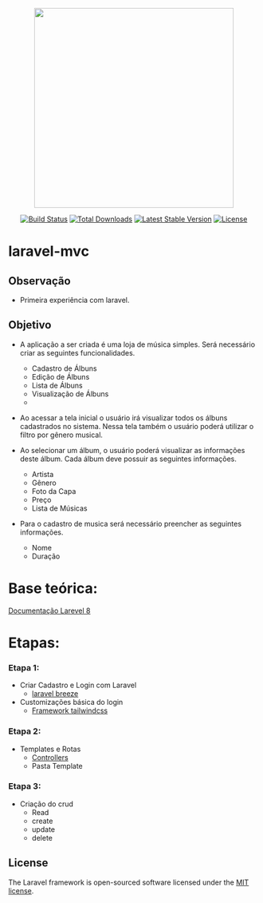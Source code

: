 <p align="center"><a href="https://laravel.com" target="_blank"><img src="https://raw.githubusercontent.com/laravel/art/master/logo-lockup/5%20SVG/2%20CMYK/1%20Full%20Color/laravel-logolockup-cmyk-red.svg" width="400"></a></p>

<p align="center">
<a href="https://travis-ci.org/laravel/framework"><img src="https://travis-ci.org/laravel/framework.svg" alt="Build Status"></a>
<a href="https://packagist.org/packages/laravel/framework"><img src="https://img.shields.io/packagist/dt/laravel/framework" alt="Total Downloads"></a>
<a href="https://packagist.org/packages/laravel/framework"><img src="https://img.shields.io/packagist/v/laravel/framework" alt="Latest Stable Version"></a>
<a href="https://packagist.org/packages/laravel/framework"><img src="https://img.shields.io/packagist/l/laravel/framework" alt="License"></a>
</p>


# laravel-mvc

## Observação
 * Primeira experiência com laravel.

## Objetivo
  * A aplicação a ser criada é uma loja de música simples. Será necessário criar as seguintes funcionalidades. 
    * Cadastro de Álbuns
    * Edição de Álbuns
    * Lista de Álbuns 
    * Visualização de Álbuns
    * 
* Ao acessar a tela inicial o usuário irá visualizar todos os álbuns cadastrados no sistema. Nessa tela também o usuário poderá utilizar o filtro por gênero musical. 

 

* Ao selecionar um álbum, o usuário poderá visualizar as informações deste álbum. Cada álbum deve possuir as seguintes informações. 
    * Artista
    * Gênero
    * Foto da Capa
    * Preço
    * Lista de Músicas
 * Para o cadastro de musica será necessário preencher as seguintes informações.
    * Nome
    * Duração
# Base teórica:
[Documentação Larevel 8](https://laravel.com/docs/8.x)

# Etapas:
    
### Etapa 1:
 * Criar Cadastro e Login com Laravel
    * [laravel breeze](https://laravel.com/docs/8.x/starter-kits#laravel-breeze)
 * Customizações básica do login   
    * [Framework tailwindcss](https://tailwindcss.com/docs)

### Etapa 2:
 *  Templates e Rotas
    * [Controllers](https://laravel.com/docs/8.x/controllers)
    * Pasta Template 

### Etapa 3:
 * Criação do crud
    * Read
    * create
    * update
    * delete








## License

The Laravel framework is open-sourced software licensed under the [MIT license](https://opensource.org/licenses/MIT).
